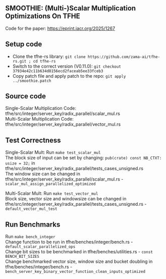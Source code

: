 ## SMOOTHIE: (Multi-)Scalar Multiplication Optimizations On TFHE
Code for the paper: https://eprint.iacr.org/2025/1267

## Setup code
- Clone the tfhe-rs library: `git clone https://github.com/zama-ai/tfhe-rs.git ; cd tfhe-rs`
- Switch to the correct version (V0.11.0): `git checkout 37934e42c11b634d8156ecd2faceab5ee33fceb3`
- Copy patch file and apply patch to the repo: `git apply ../smoothie.patch`

## Source code
Single-Scalar Multiplication Code: tfhe/src/integer/server_key/radix_parallel/scalar_mul.rs <br />
Multi-Scalar Multiplication Code: tfhe/src/integer/server_key/radix_parallel/vector_mul.rs

## Test Correctness

Single-Scalar Mult: Run `make test_scalar_mul` <br />
The block size of input can be set by changing: `pub(crate) const NB_CTXT: usize = 32;` in tfhe/src/integer/server_key/radix_parallel/tests_cases_unsigned.rs <br />
The window size can be changed in tfhe/src/integer/server_key/radix_parallel/scalar_mul.rs - `scalar_mul_assign_parallelized_optimized`

Multi-Scalar Mult: Run `make test_vector_mul` <br />
Block size, vector size and windowsize can be changed in tfhe/src/integer/server_key/radix_parallel/tests_cases_unsigned.rs - `default_vector_mul_test`

## Run Benchmarks

Run `make bench_integer` <br />
Change function to be run in tfhe/benches/integer/bench.rs - `default_scalar_parallelized_ops` <br />
Change bit sizes to be benchmarked in tfhe/benches/utilities.rs - `const BENCH_BIT_SIZES` <br />
Change benchmarked vector size, window size and bucket doubling in tfhe/benches/integer/bench.rs - `bench_server_key_binary_vector_function_clean_inputs_optimized`
